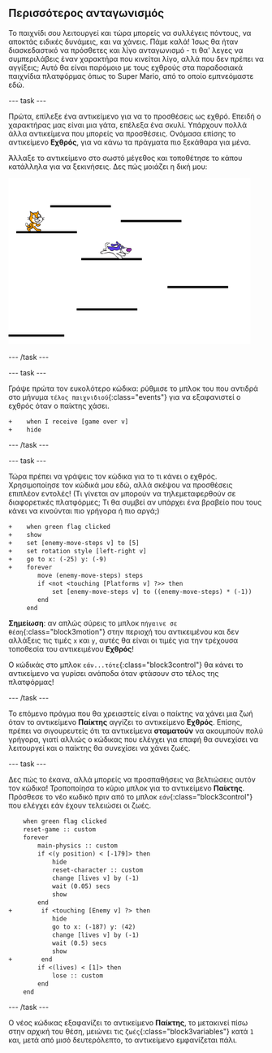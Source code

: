 ## Περισσότερος ανταγωνισμός

Το παιχνίδι σου λειτουργεί και τώρα μπορείς να συλλέγεις πόντους, να αποκτάς ειδικές δυνάμεις, και να χάνεις. Πάμε καλά! Ίσως θα ήταν διασκεδαστικό να πρόσθετες και λίγο ανταγωνισμό - τι θα' λεγες να συμπεριλάβεις έναν χαρακτήρα που κινείται λίγο, αλλά που δεν πρέπει να αγγίξεις; Αυτό θα είναι παρόμοιο με τους εχθρούς στα παραδοσιακά παιχνίδια πλατφόρμας όπως το Super Mario, από το οποίο εμπνεόμαστε εδώ.

\--- task \---

Πρώτα, επίλεξε ένα αντικείμενο για να το προσθέσεις ως εχθρό. Επειδή ο χαρακτήρας μας είναι μια γάτα, επέλεξα ένα σκυλί. Υπάρχουν πολλά άλλα αντικείμενα που μπορείς να προσθέσεις. Ονόμασα επίσης το αντικείμενο **Εχθρός**, για να κάνω τα πράγματα πιο ξεκάθαρα για μένα.

Άλλαξε το αντικείμενο στο σωστό μέγεθος και τοποθέτησε το κάπου κατάλληλα για να ξεκινήσεις. Δες πώς μοιάζει η δική μου:

![Το αντικείμενο του εχθρού, σκύλος](images/enemySprite.png)

\--- /task \---

\--- task \---

Γράψε πρώτα τον ευκολότερο κώδικα: ρύθμισε το μπλοκ του που αντιδρά στο μήνυμα `τέλος παιχνιδιού`{:class="events"} για να εξαφανιστεί ο εχθρός όταν ο παίκτης χάσει.

```blocks3
+    when I receive [game over v]
+    hide
```

\--- /task \---

\--- task \---

Τώρα πρέπει να γράψεις τον κώδικα για το τι κάνει ο εχθρός. Χρησιμοποίησε τον κώδικά μου εδώ, αλλά σκέψου να προσθέσεις επιπλέον εντολές! (Τι γίνεται αν μπορούν να τηλεμεταφερθούν σε διαφορετικές πλατφόρμες; Τι θα συμβεί αν υπάρχει ένα βραβείο που τους κάνει να κινούνται πιο γρήγορα ή πιο αργά;)

```blocks3
+    when green flag clicked
+    show
+    set [enemy-move-steps v] to [5]
+    set rotation style [left-right v]
+    go to x: (-25) y: (-9)
+    forever
        move (enemy-move-steps) steps
        if <not <touching [Platforms v] ?>> then
            set [enemy-move-steps v] to ((enemy-move-steps) * (-1))
        end
     end
```

**Σημείωση**: αν απλώς σύρεις το μπλοκ `πήγαινε σε θέση`{:class="block3motion"} στην περιοχή του αντικειμένου και δεν αλλάξεις τις τιμές `x` και `y`, αυτές θα είναι οι τιμές για την τρέχουσα τοποθεσία του αντικειμένου **Εχθρός**!

Ο κώδικάς στο μπλοκ `εάν...τότε`{:class="block3control"} θα κάνει το αντικείμενο να γυρίσει ανάποδα όταν φτάσουν στο τέλος της πλατφόρμας!

\--- /task \---

Το επόμενο πράγμα που θα χρειαστείς είναι ο παίκτης να χάνει μια ζωή όταν το αντικείμενο **Παίκτης** αγγίζει το αντικείμενο **Εχθρός**. Επίσης, πρέπει να σιγουρευτείς ότι τα αντικείμενα **σταματούν** να ακουμπούν πολύ γρήγορα, γιατί αλλιώς ο κώδικας που ελέγχει για επαφή θα συνεχίσει να λειτουργεί και ο παίκτης θα συνεχίσει να χάνει ζωές.

\--- task \---

Δες πώς το έκανα, αλλά μπορείς να προσπαθήσεις να βελτιώσεις αυτόν τον κώδικα! Τροποποίησα το κύριο μπλοκ για το αντικείμενο **Παίκτης**. Πρόσθεσε το νέο κωδικό πριν από το μπλοκ `εάν`{:class="block3control"} που ελέγχει εάν έχουν τελειώσει οι ζωές.

```blocks3
    when green flag clicked
    reset-game :: custom
    forever
        main-physics :: custom
        if <(y position) < [-179]> then
            hide
            reset-character :: custom
            change [lives v] by (-1)
            wait (0.05) secs
            show
        end
+        if <touching [Enemy v] ?> then
            hide
            go to x: (-187) y: (42)
            change [lives v] by (-1)
            wait (0.5) secs
            show
+        end
        if <(lives) < [1]> then
            lose :: custom
        end
    end
```

\--- /task \---

Ο νέος κώδικας εξαφανίζει το αντικείμενο **Παίκτης**, το μετακινεί πίσω στην αρχική του θέση, μειώνει τις `ζωές`{:class="block3variables"} κατά `1` και, μετά από μισό δευτερόλεπτο, το αντικείμενο εμφανίζεται πάλι.